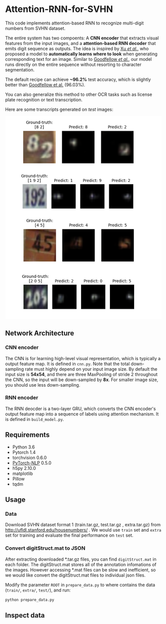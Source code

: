 # Attention-RNN-for-SVHN

This code implements attention-based RNN to recognize multi-digit numbers from SVHN dataset.

The entire system has two compoents: A **CNN encoder** that extracts visual features from the input images, and a **attention-based RNN decoder** that emits digit sequence as outputs.
The idea is inspired by [Xu _et al._](https://arxiv.org/pdf/1502.03044.pdf), who proposed a model to **automatically learns where to look** when generating corresponding text for an image.
Similar to [Goodfellow _et al._](http://arxiv.org/pdf/1312.6082.pdf), our model runs directly on the entire sequence without resorting to character segmentation.

The default recipe can achieve **~96.2%** test accuracy, which is slightly better than [Goodfellow et al.](http://arxiv.org/pdf/1312.6082.pdf) (96.03%).

You can also generalize this method to other OCR tasks such as license plate recognition or text transcription.

Here are some transcripts generated on _test_ images:

![](./img/Figure_1.png)

## Network Architecture
### CNN encoder
The CNN is for learning high-level visual representation, which is typically a output feature map.
It is defined in `cnn.py`.
Note that the total down-sampling rate must highly depend on your input image size.
By default the input size is **54x54**, and there are three MaxPooling of stride 2 throughout the CNN, so the input will be down-sampled by **8x**.
For smaller image size, you should use less down-sampling.

### RNN encoder
The RNN deocder is a two-layer GRU, which converts the CNN encoder's output feature map into a sequence of labels using attention mechanism.
It is defined in `build_model.py`.

## Requirements

* Python 3.6
* Pytorch 1.4
* torchvision 0.6.0
* [PyTorch-NLP](https://github.com/PetrochukM/PyTorch-NLP) 0.5.0
* h5py 2.10.0
* matplotlib
* Pillow
* tqdm

## Usage
### Data
Download SVHN dataset format 1 (train.tar.gz, test.tar.gz , extra.tar.gz) from http://ufldl.stanford.edu/housenumbers/ .
We would use `train` set and `extra` set for training and evaluate the final performance on `test` set.

### Convert digitStruct.mat to JSON
After extracting downloaded *.tar.gz files, you can find `digitStruct.mat` in each folder.
The digitStruct.mat stores all of the annotation infomations of the images.
However accessing *.mat files can be slow and inefficient, so we would like convert the digitStruct.mat files to individual json files.

Modify the parameter `ROOT` in `prepare_data.py` to where contains the data (`train/`, `extra/`, `test/`), and run:

```bash
python prepare_data.py
```

## Inspect data



